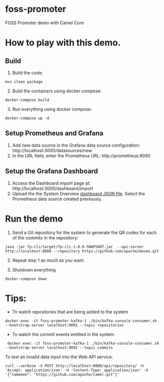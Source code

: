 # foss-promoter
FOSS Promoter demo with Camel Core

# How to play with this demo.

## Build

1. Build the code:
```shell
mvn clean package
```


2. Build the containers using docker compose:
```shell
docker-compose build 
```

3. Run everything using docker compose:
```shell
docker-compose up -d
```


## Setup Prometheus and Grafana

1. Add new data source in the Grafana data source configuration: http://localhost:3000/datasources/new.
2. In the URL field, enter the Prometheus URL: http://prometheus:9090


## Setup the Grafana Dashboard

1. Access the Dashboard import page at: http://localhost:3000/dashboard/import
2. Upload the the System Overview [dashboard JSON file](./grafana/System%20Overview.json). Select the Prometheus data source created previously.

# Run the demo

1. Send a Git repository for the system to generate the QR codes for each of the commits in the repository:

```shell
java -jar fp-cli/target/fp-cli-1.0.0-SNAPSHOT.jar  --api-server http://localhost:8080 --repository https://github.com/apache/maven.git
```

2. Repeat step 1 as much as you want.

3. Shutdown everything
```shell
docker-compose down
```

# Tips:

- To watch repositories that are being added to the system
```shell
docker exec -it foss-promoter-kafka-1 ./bin/kafka-console-consumer.sh --bootstrap-server localhost:9092 --topic repositories
```


- To watch the commit events emitted in the system
```shell
 docker exec -it foss-promoter-kafka-1 ./bin/kafka-console-consumer.sh --bootstrap-server localhost:9092 --topic commits
```

To test an invalid data input into the Web API service:

```shell
curl --verbose -X POST http://localhost:8080/api/repository/ -H 'Accept: application/json' -H 'Content-Type: application/json' -d '{"nameeee": "https://github.com/apache/camel.git"}'
```
